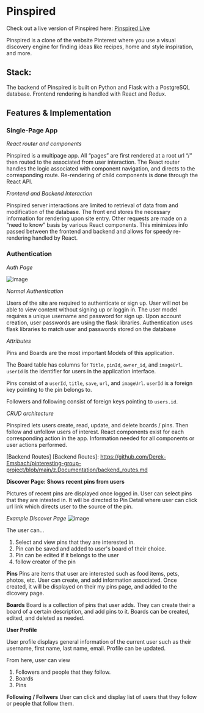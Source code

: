 # Pinspired

Check out a live version of Pinspired here:
[Pinspired Live][Render]

[Render]: https://pinspired.onrender.com/

Pinspired is a clone of the website Pinterest where you use a visual discovery engine for finding ideas like recipes, home and style inspiration,
 and more.
 
## Stack:
The backend of Pinspired is built on Python and Flask with a PostgreSQL database. Frontend
rendering is handled with React and Redux.

## Features & Implementation

### Single-Page App

*React router and components*

Pinspired is a multipage app. All “pages” are first rendered at a root url “/” then routed to the associated from user interaction.
The React router handles the logic associated with component navigation, and directs to the corresponding route.
Re-rendering of child components is done through the React API.

*Frontend and Backend Interaction*

Pinspired server interactions are limited to retrieval of data from and
modification of the database. The front end stores the necessary information for
rendering upon site entry. Other requests are made on a “need to know” basis by
various React components. This minimizes info passed between the frontend
and backend and allows for speedy re-rendering handled by React.

### Authentication

*Auth Page*

![image](https://user-images.githubusercontent.com/37425403/218917956-8280a8e9-c1bf-49ac-bd35-75d5d3d6c22a.png)

*Normal Authentication*

Users of the site are required to authenticate or sign up. User will not be able to view content without signing up or loggin in.
The user model requires a unique username and password for
sign up. Upon account creation, user passwords are using the flask libraries.
Authentication uses flask libraries to match user and passwords stored on the database

*Attributes*

Pins and Boards are the most important Models of this application.

The Board table has columns for `Title`, `pinId`, `owner_id`, and
`imageUrl`. `userId` is the identifier for users in the
application interface.

Pins consist of a `userId`, `title`, `save`, `url`, and `imageUrl`.
`userId` is a foreign key pointing to the pin belongs to.

Followers and following consist of foreign keys pointing to `users.id`.

*CRUD architecture*

Pinspired lets users create, read, update, and delete boards / pins. Then follow and unfollow users of interest.
React components exist for each corresponding action in the app. Information
needed for all components or user actions performed.

[Backend Routes]
[Backend Routes]: https://github.com/Derek-Emsbach/pinteresting-group-project/blob/main/z.Documentation/backend_routes.md

**Discover Page: Shows recent pins from users**

Pictures of recent pins are displayed once logged in. User can select pins that they are intested in. It will be directed to Pin Detail where
user can click url link which directs user to the source of the pin.

*Example Discover Page*
![image](https://user-images.githubusercontent.com/37425403/218918110-c112e024-7fb7-4efb-8e14-2972920df93d.png)

The user can...
1. Select and view pins that they are interested in.
2. Pin can be saved and added to user's board of their choice.
3. Pin can be edited if it belongs to the user
4. follow creator of the pin


**Pins**
Pins are items that user are interested such as food items, pets, photos, etc. User can create, and add information associated.
Once created, it will be displayed on their my pins page, and added to the dicovery page.

**Boards**
Board is a collection of pins that user adds. They can create their a board of a certain description, and add pins to it.
Boards can be created, edited, and deleted as needed.

**User Profile**

User profile displays general information of the current user such as their username, first name, last name, email.
Profile can be updated.

From here, user can view
1) Followers and people that they follow.
2) Boards
3) Pins

**Following / Follwers**
User can click and display list of users that they follow or people that follow them.
